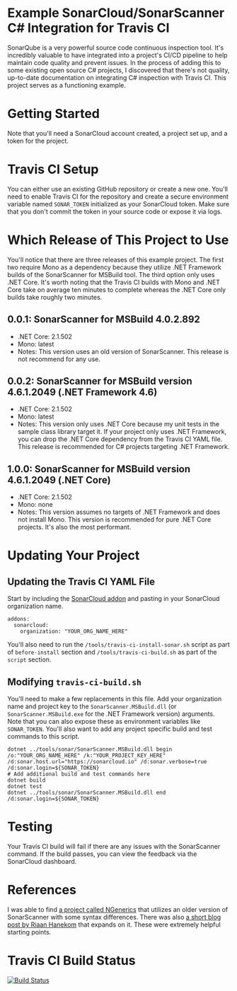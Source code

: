 # Example SonarCloud/SonarScanner C# Integration for Travis CI
SonarQube is a very powerful source code continuous inspection tool. It's incredibly valuable to have integrated into a project's CI/CD pipeline to help maintain code quality and prevent issues. In the process of adding this to some existing open source C# projects, I discovered that there's not quality, up-to-date documentation on integrating C# inspection with Travis CI. This project serves as a functioning example.

# Getting Started
Note that you'll need a SonarCloud account created, a project set up, and a token for the project.

# Travis CI Setup
You can either use an existing GitHub repository or create a new one. You'll need to enable Travis CI for the repository and create a secure environment variable named `SONAR_TOKEN` initialized as your SonarCloud token. Make sure that you don't commit the token in your source code or expose it via logs.

# Which Release of This Project to Use
You'll notice that there are three releases of this example project. The first two require Mono as a dependency because they utilize .NET Framework builds of the SonarScanner for MSBuild tool. The third option only uses .NET Core. It's worth noting that the Travis CI builds with Mono and .NET Core take on average ten minutes to complete whereas the .NET Core only builds take roughly two minutes.

## 0.0.1: SonarScanner for MSBuild 4.0.2.892
- .NET Core: 2.1.502
- Mono: latest
- Notes: This version uses an old version of SonarScanner. This release is not recommend for any use.

## 0.0.2: SonarScanner for MSBuild version 4.6.1.2049 (.NET Framework 4.6)
- .NET Core: 2.1.502
- Mono: latest
- Notes: This version only uses .NET Core because my unit tests in the sample class library target it. If your project only uses .NET Framework, you can drop the .NET Core dependency from the Travis CI YAML file. This release is recommended for C# projects targeting .NET Framework.

## 1.0.0: SonarScanner for MSBuild version 4.6.1.2049 (.NET Core)
- .NET Core: 2.1.502
- Mono: none
- Notes: This version assumes no targets of .NET Framework and does not install Mono. This version is recommended for pure .NET Core projects. It's also the most performant.

# Updating Your Project
## Updating the Travis CI YAML File
Start by including the [SonarCloud addon](https://docs.travis-ci.com/user/sonarcloud/) and pasting in your SonarCloud organization name.
```
addons:
  sonarcloud:
    organization: "YOUR_ORG_NAME_HERE"
```
You'll also need to run the ```/tools/travis-ci-install-sonar.sh``` script as part of ```before-install``` section and ```/tools/travis-ci-build.sh``` as part of the ```script``` section.

## Modifying ```travis-ci-build.sh```
You'll need to make a few replacements in this file. Add your organization name and project key to the ```SonarScanner.MSBuild.dll``` (or ```SonarScanner.MSBuild.exe``` for the .NET Framework version) arguments. Note that you can also expose these as environment variables like ```SONAR_TOKEN```. You'll also want to add any project specific build and test commands to this script.
```
dotnet ../tools/sonar/SonarScanner.MSBuild.dll begin /o:"YOUR_ORG_NAME_HERE" /k:"YOUR_PROJECT_KEY_HERE" /d:sonar.host.url="https://sonarcloud.io" /d:sonar.verbose=true /d:sonar.login=${SONAR_TOKEN}
# Add additional build and test commands here
dotnet build
dotnet test
dotnet ../tools/sonar/SonarScanner.MSBuild.dll end /d:sonar.login=${SONAR_TOKEN}
```

# Testing
Your Travis CI build will fail if there are any issues with the SonarScanner command. If the build passes, you can view the feedback via the SonarCloud dashboard.

# References
I was able to find [a project called NGenerics](https://github.com/ngenerics/ngenerics) that utilizes an older version of SonarScanner with some syntax differences. There was also [a short blog post by Riaan Hanekom](https://riaanhanekom.com/2018/01/21/using-sonar-cloud-on-net-core-with-travis) that expands on it. These were extremely helpful starting points.

# Travis CI Build Status
[![Build Status](https://travis-ci.org/scottenriquez/sonarcloud-travis-ci-csharp.svg?branch=master)](https://travis-ci.org/scottenriquez/sonarcloud-travis-ci-csharp)